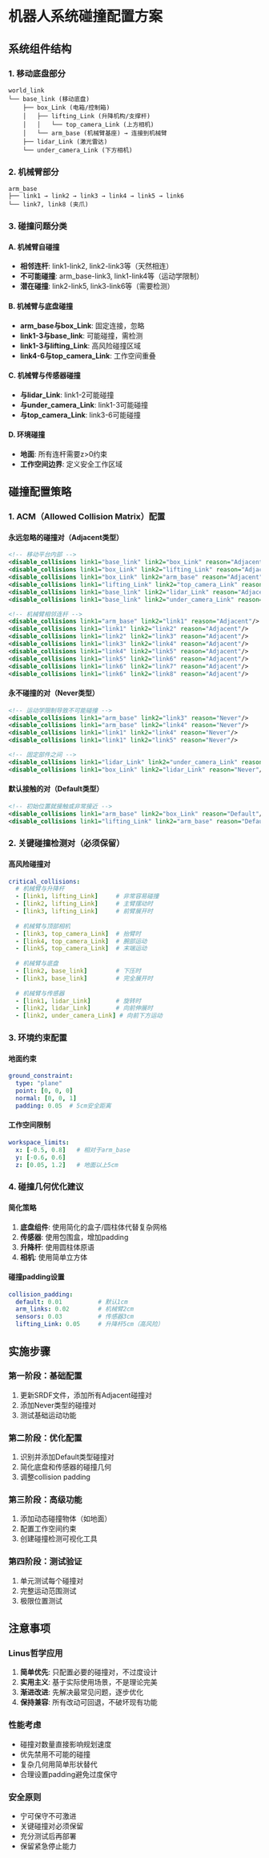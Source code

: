 # 机器人系统碰撞配置方案

## 系统组件结构

### 1. 移动底盘部分
```
world_link
└── base_link (移动底盘)
    ├── box_Link (电箱/控制箱)
    │   ├── lifting_Link (升降机构/支撑杆)
    │   │   └── top_camera_Link (上方相机)
    │   └── arm_base (机械臂基座) → 连接到机械臂
    ├── lidar_Link (激光雷达)
    └── under_camera_Link (下方相机)
```

### 2. 机械臂部分
```
arm_base
├── link1 → link2 → link3 → link4 → link5 → link6
└── link7, link8 (夹爪)
```

### 3. 碰撞问题分类

#### A. 机械臂自碰撞
- **相邻连杆**: link1-link2, link2-link3等（天然相连）
- **不可能碰撞**: arm_base-link3, link1-link4等（运动学限制）
- **潜在碰撞**: link2-link5, link3-link6等（需要检测）

#### B. 机械臂与底盘碰撞
- **arm_base与box_Link**: 固定连接，忽略
- **link1-3与base_link**: 可能碰撞，需检测
- **link1-3与lifting_Link**: 高风险碰撞区域
- **link4-6与top_camera_Link**: 工作空间重叠

#### C. 机械臂与传感器碰撞
- **与lidar_Link**: link1-2可能碰撞
- **与under_camera_Link**: link1-3可能碰撞
- **与top_camera_Link**: link3-6可能碰撞

#### D. 环境碰撞
- **地面**: 所有连杆需要z>0约束
- **工作空间边界**: 定义安全工作区域

## 碰撞配置策略

### 1. ACM（Allowed Collision Matrix）配置

#### 永远忽略的碰撞对（Adjacent类型）
```xml
<!-- 移动平台内部 -->
<disable_collisions link1="base_link" link2="box_Link" reason="Adjacent"/>
<disable_collisions link1="box_Link" link2="lifting_Link" reason="Adjacent"/>
<disable_collisions link1="box_Link" link2="arm_base" reason="Adjacent"/>
<disable_collisions link1="lifting_Link" link2="top_camera_Link" reason="Adjacent"/>
<disable_collisions link1="base_link" link2="lidar_Link" reason="Adjacent"/>
<disable_collisions link1="base_link" link2="under_camera_Link" reason="Adjacent"/>

<!-- 机械臂相邻连杆 -->
<disable_collisions link1="arm_base" link2="link1" reason="Adjacent"/>
<disable_collisions link1="link1" link2="link2" reason="Adjacent"/>
<disable_collisions link1="link2" link2="link3" reason="Adjacent"/>
<disable_collisions link1="link3" link2="link4" reason="Adjacent"/>
<disable_collisions link1="link4" link2="link5" reason="Adjacent"/>
<disable_collisions link1="link5" link2="link6" reason="Adjacent"/>
<disable_collisions link1="link6" link2="link7" reason="Adjacent"/>
<disable_collisions link1="link6" link2="link8" reason="Adjacent"/>
```

#### 永不碰撞的对（Never类型）
```xml
<!-- 运动学限制导致不可能碰撞 -->
<disable_collisions link1="arm_base" link2="link3" reason="Never"/>
<disable_collisions link1="arm_base" link2="link4" reason="Never"/>
<disable_collisions link1="link1" link2="link4" reason="Never"/>
<disable_collisions link1="link1" link2="link5" reason="Never"/>

<!-- 固定部件之间 -->
<disable_collisions link1="lidar_Link" link2="under_camera_Link" reason="Never"/>
<disable_collisions link1="box_Link" link2="lidar_Link" reason="Never"/>
```

#### 默认接触的对（Default类型）
```xml
<!-- 初始位置就接触或非常接近 -->
<disable_collisions link1="arm_base" link2="box_Link" reason="Default"/>
<disable_collisions link1="lifting_Link" link2="arm_base" reason="Default"/>
```

### 2. 关键碰撞检测对（必须保留）

#### 高风险碰撞对
```yaml
critical_collisions:
  # 机械臂与升降杆
  - [link1, lifting_Link]     # 非常容易碰撞
  - [link2, lifting_Link]     # 主臂摆动时
  - [link3, lifting_Link]     # 前臂展开时
  
  # 机械臂与顶部相机
  - [link3, top_camera_Link]  # 抬臂时
  - [link4, top_camera_Link]  # 腕部运动
  - [link5, top_camera_Link]  # 末端运动
  
  # 机械臂与底盘
  - [link2, base_link]        # 下压时
  - [link3, base_link]        # 完全展开时
  
  # 机械臂与传感器
  - [link1, lidar_Link]       # 旋转时
  - [link2, lidar_Link]       # 向前伸展时
  - [link2, under_camera_Link] # 向前下方运动
```

### 3. 环境约束配置

#### 地面约束
```yaml
ground_constraint:
  type: "plane"
  point: [0, 0, 0]
  normal: [0, 0, 1]
  padding: 0.05  # 5cm安全距离
```

#### 工作空间限制
```yaml
workspace_limits:
  x: [-0.5, 0.8]   # 相对于arm_base
  y: [-0.6, 0.6]
  z: [0.05, 1.2]   # 地面以上5cm
```

### 4. 碰撞几何优化建议

#### 简化策略
1. **底盘组件**: 使用简化的盒子/圆柱体代替复杂网格
2. **传感器**: 使用包围盒，增加padding
3. **升降杆**: 使用圆柱体原语
4. **相机**: 使用简单立方体

#### 碰撞padding设置
```yaml
collision_padding:
  default: 0.01          # 默认1cm
  arm_links: 0.02        # 机械臂2cm
  sensors: 0.03          # 传感器3cm
  lifting_Link: 0.05     # 升降杆5cm（高风险）
```

## 实施步骤

### 第一阶段：基础配置
1. 更新SRDF文件，添加所有Adjacent碰撞对
2. 添加Never类型的碰撞对
3. 测试基础运动功能

### 第二阶段：优化配置  
1. 识别并添加Default类型碰撞对
2. 简化底盘和传感器的碰撞几何
3. 调整collision padding

### 第三阶段：高级功能
1. 添加动态碰撞物体（如地面）
2. 配置工作空间约束
3. 创建碰撞检测可视化工具

### 第四阶段：测试验证
1. 单元测试每个碰撞对
2. 完整运动范围测试
3. 极限位置测试

## 注意事项

### Linus哲学应用
1. **简单优先**: 只配置必要的碰撞对，不过度设计
2. **实用主义**: 基于实际使用场景，不是理论完美
3. **渐进改进**: 先解决最常见问题，逐步优化
4. **保持兼容**: 所有改动可回退，不破坏现有功能

### 性能考虑
- 碰撞对数量直接影响规划速度
- 优先禁用不可能的碰撞
- 复杂几何用简单形状替代
- 合理设置padding避免过度保守

### 安全原则
- 宁可保守不可激进
- 关键碰撞对必须保留
- 充分测试后再部署
- 保留紧急停止能力
